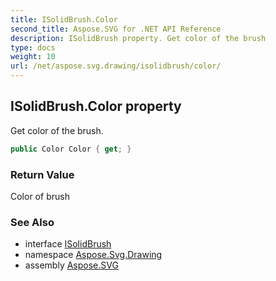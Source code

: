 ```yaml
---
title: ISolidBrush.Color
second_title: Aspose.SVG for .NET API Reference
description: ISolidBrush property. Get color of the brush
type: docs
weight: 10
url: /net/aspose.svg.drawing/isolidbrush/color/
---
```

## ISolidBrush.Color property

Get color of the brush.

```csharp
public Color Color { get; }
```

### Return Value

Color of brush

### See Also

* interface [ISolidBrush](../)
* namespace [Aspose.Svg.Drawing](../../isolidbrush/)
* assembly [Aspose.SVG](../../../)
